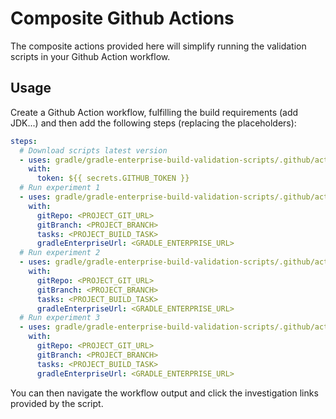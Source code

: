 # Composite Github Actions

The composite actions provided here will simplify running the validation scripts in your Github Action workflow.

## Usage

Create a Github Action workflow, fulfilling the build requirements (add JDK...) and then add the following steps (replacing the placeholders):

```yaml
steps:
  # Download scripts latest version
  - uses: gradle/gradle-enterprise-build-validation-scripts/.github/actions/gradle/download@v1.0.2
    with:
      token: ${{ secrets.GITHUB_TOKEN }}
  # Run experiment 1
  - uses: gradle/gradle-enterprise-build-validation-scripts/.github/actions/gradle/exp1@v1.0.2
    with:
      gitRepo: <PROJECT_GIT_URL>
      gitBranch: <PROJECT_BRANCH>
      tasks: <PROJECT_BUILD_TASK>
      gradleEnterpriseUrl: <GRADLE_ENTERPRISE_URL>
  # Run experiment 2
  - uses: gradle/gradle-enterprise-build-validation-scripts/.github/actions/gradle/exp2@v1.0.2
    with:
      gitRepo: <PROJECT_GIT_URL>
      gitBranch: <PROJECT_BRANCH>
      tasks: <PROJECT_BUILD_TASK>
      gradleEnterpriseUrl: <GRADLE_ENTERPRISE_URL>
  # Run experiment 3
  - uses: gradle/gradle-enterprise-build-validation-scripts/.github/actions/gradle/exp3@v1.0.2
    with:
      gitRepo: <PROJECT_GIT_URL>
      gitBranch: <PROJECT_BRANCH>
      tasks: <PROJECT_BUILD_TASK>
      gradleEnterpriseUrl: <GRADLE_ENTERPRISE_URL>
```

You can then navigate the workflow output and click the investigation links provided by the script.
